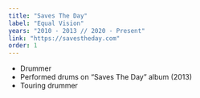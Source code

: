 ```yaml
---
title: "Saves The Day"
label: "Equal Vision"
years: "2010 - 2013 // 2020 - Present"
link: "https://savestheday.com"
order: 1
---
```

- Drummer
- Performed drums on “Saves The Day” album (2013)
- Touring drummer

